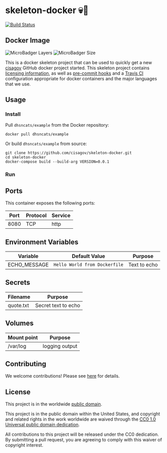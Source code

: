 # skeleton-docker 💀🐳 #

[![Build Status](https://travis-ci.com/cisagov/skeleton-docker.svg?branch=develop)](https://travis-ci.com/cisagov/skeleton-docker)

## Docker Image ##

![MicroBadger Layers](https://img.shields.io/microbadger/layers/dhsncats/example.svg)
![MicroBadger Size](https://img.shields.io/microbadger/image-size/dhsncats/example.svg)

This is a docker skeleton project that can be used to quickly get a
new [cisagov](https://github.com/cisagov) GitHub docker project started.
This skeleton project contains [licensing information](LICENSE.md), as
well as [pre-commit hooks](https://pre-commit.com) and a [Travis
CI](https://travis-ci.com) configuration appropriate for docker
containers and the major languages that we use.

## Usage ##

### Install ###

Pull `dhsncats/example` from the Docker repository:

    docker pull dhsncats/example

Or build `dhsncats/example` from source:

    git clone https://github.com/cisagov/skeleton-docker.git
    cd skeleton-docker
    docker-compose build --build-arg VERSION=0.0.1

### Run ###

## Ports ##

This container exposes the following ports:

| Port  | Protocol | Service  |
|-------|----------|----------|
| 8080  | TCP      | http     |

## Environment Variables ##

| Variable      | Default Value                 | Purpose      |
|---------------|-------------------------------|--------------|
| ECHO_MESSAGE  | `Hello World from Dockerfile` | Text to echo |

## Secrets ##

| Filename      | Purpose              |
|---------------|----------------------|
| quote.txt     | Secret text to echo  |

## Volumes ##

| Mount point | Purpose        |
|-------------|----------------|
| /var/log    | logging output |

## Contributing ##

We welcome contributions!  Please see [here](CONTRIBUTING.md) for
details.

## License ##

This project is in the worldwide [public domain](LICENSE.md).

This project is in the public domain within the United States, and
copyright and related rights in the work worldwide are waived through
the [CC0 1.0 Universal public domain
dedication](https://creativecommons.org/publicdomain/zero/1.0/).

All contributions to this project will be released under the CC0
dedication. By submitting a pull request, you are agreeing to comply
with this waiver of copyright interest.
